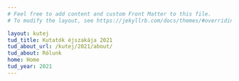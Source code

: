 ```yaml
---
# Feel free to add content and custom Front Matter to this file.
# To modify the layout, see https://jekyllrb.com/docs/themes/#overriding-theme-defaults

layout: kutej
tud_title: Kutatók éjszakája 2021 
tud_about_url: /kutej/2021/about/
tud_about: Rólunk
home: Home
tud_year: 2021
---
```


